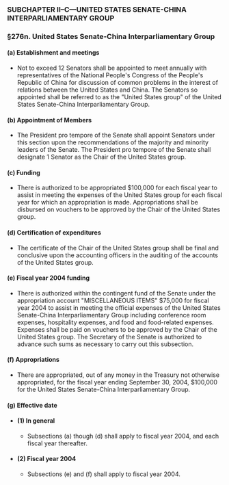 ### SUBCHAPTER II–C—UNITED STATES SENATE-CHINA INTERPARLIAMENTARY GROUP

### §276n. United States Senate-China Interparliamentary Group
#### (a) Establishment and meetings
* Not to exceed 12 Senators shall be appointed to meet annually with representatives of the National People's Congress of the People's Republic of China for discussion of common problems in the interest of relations between the United States and China. The Senators so appointed shall be referred to as the "United States group" of the United States Senate-China Interparliamentary Group.

#### (b) Appointment of Members
* The President pro tempore of the Senate shall appoint Senators under this section upon the recommendations of the majority and minority leaders of the Senate. The President pro tempore of the Senate shall designate 1 Senator as the Chair of the United States group.

#### (c) Funding
* There is authorized to be appropriated $100,000 for each fiscal year to assist in meeting the expenses of the United States group for each fiscal year for which an appropriation is made. Appropriations shall be disbursed on vouchers to be approved by the Chair of the United States group.

#### (d) Certification of expenditures
* The certificate of the Chair of the United States group shall be final and conclusive upon the accounting officers in the auditing of the accounts of the United States group.

#### (e) Fiscal year 2004 funding
* There is authorized within the contingent fund of the Senate under the appropriation account "MISCELLANEOUS ITEMS" $75,000 for fiscal year 2004 to assist in meeting the official expenses of the United States Senate-China Interparliamentary Group including conference room expenses, hospitality expenses, and food and food-related expenses. Expenses shall be paid on vouchers to be approved by the Chair of the United States group. The Secretary of the Senate is authorized to advance such sums as necessary to carry out this subsection.

#### (f) Appropriations
* There are appropriated, out of any money in the Treasury not otherwise appropriated, for the fiscal year ending September 30, 2004, $100,000 for the United States Senate-China Interparliamentary Group.

#### (g) Effective date
* #### (1) In general
  * Subsections (a) though (d) shall apply to fiscal year 2004, and each fiscal year thereafter.

* #### (2) Fiscal year 2004
  * Subsections (e) and (f) shall apply to fiscal year 2004.